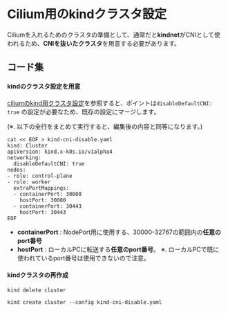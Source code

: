# Cilium用のkindクラスタ設定

Ciliumを入れるためのクラスタの準備として、通常だと**kindnet**がCNIとして使われるため、**CNIを抜いたクラスタ**を用意する必要があります。

## コード集

#### kindのクラスタ設定を用意

[ciliumのkind用クラスタ設定](https://raw.githubusercontent.com/cilium/cilium/main/Documentation/installation/kind-config.yaml)を参照すると、ポイントは`disableDefaultCNI: true` の設定が必要なため、既存の設定にマージします。

 (※. 以下の全行をまとめて実行すると、編集後の内容と同等になります。)
```
cat << EOF > kind-cni-disable.yaml
kind: Cluster
apiVersion: kind.x-k8s.io/v1alpha4
networking:
  disableDefaultCNI: true
nodes:
- role: control-plane
- role: worker
  extraPortMappings:
  - containerPort: 30080
    hostPort: 30080
  - containerPort: 30443
    hostPort: 30443
EOF
```
- **containerPort** : NodePort用に使用する、30000-32767の範囲内の**任意のport番号**
- **hostPort** : ローカルPCに転送する**任意のport番号**。 ※. ローカルPCで既に使われているport番号は使用できないので注意。

#### kindクラスタの再作成
```
kind delete cluster

kind create cluster --config kind-cni-disable.yaml
```

